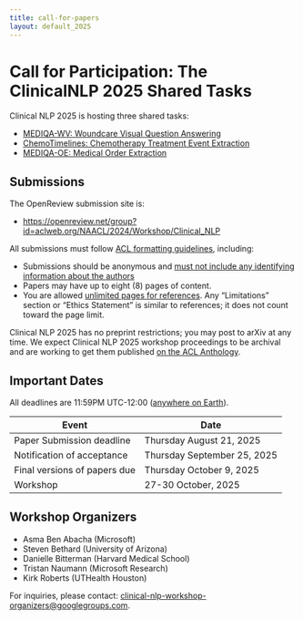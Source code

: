 ```yaml
---
title: call-for-papers
layout: default_2025
---
```


# Call for Participation: The ClinicalNLP 2025 Shared Tasks

Clinical NLP 2025 is hosting three shared tasks:

- [MEDIQA-WV: Woundcare Visual Question Answering](https://sites.google.com/view/mediqa-2025/mediqa-wv)
- [ChemoTimelines: Chemotherapy Treatment Event Extraction](https://sites.google.com/view/chemotimelines2025/)
- [MEDIQA-OE: Medical Order Extraction](https://sites.google.com/view/mediqa-2025/mediqa-oe)


## Submissions

The OpenReview submission site is:

* <https://openreview.net/group?id=aclweb.org/NAACL/2024/Workshop/Clinical_NLP>

All submissions must follow [ACL formatting guidelines](https://acl-org.github.io/ACLPUB/formatting.html), including:

* Submissions should be anonymous and [must not include any identifying information about the authors](https://acl-org.github.io/ACLPUB/review-version.html)
* Papers may have up to eight (8) pages of content.
* You are allowed [unlimited pages for references](https://acl-org.github.io/ACLPUB/formatting.html#paper-length).
Any “Limitations” section or “Ethics Statement” is similar to references; it does not count toward the page limit.

Clinical NLP 2025 has no preprint restrictions; you may post to arXiv at any time. We expect Clinical NLP 2025 workshop proceedings to be archival and are working to get them published [on the ACL Anthology](https://aclanthology.org/venues/clinicalnlp/).

## Important Dates

All deadlines are 11:59PM UTC-12:00 ([anywhere on Earth](https://www.timeanddate.com/time/zones/aoe)).

| Event                                               | Date                        |
| --------------------------------------------------- | -------------------------   |
| Paper Submission deadline                           | Thursday August 21, 2025    |
| Notification of acceptance                          | Thursday September 25, 2025 |
| Final versions of papers due                        | Thursday October 9, 2025    |
| Workshop                                            | 27-30 October, 2025         |


## Workshop Organizers

* Asma Ben Abacha (Microsoft)
* Steven Bethard (University of Arizona)
* Danielle Bitterman (Harvard Medical School)
* Tristan Naumann (Microsoft Research)
* Kirk Roberts (UTHealth Houston)

For inquiries, please contact: <clinical-nlp-workshop-organizers@googlegroups.com>.

